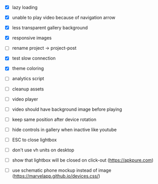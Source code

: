 - [x] lazy loading
- [x] unable to play video because of navigation arrow
- [x] less transparent gallery background 
- [x] responsive images
- [ ] rename project -> project-post
- [x] test slow connection
- [x] theme coloring
- [ ] analytics script
- [ ] cleanup assets

- [ ] video player
- [ ] video should have background image before playing
- [ ] keep same position after device rotation
- [ ] hide controls in gallery when inactive like youtube
- [ ] ESC to close lightbox
- [ ] don't use vh units on desktop
- [ ] show that lightbox will be closed on click-out (https://apkpure.com)
- [ ] use schematic phone mockup instead of image (https://marvelapp.github.io/devices.css/)

